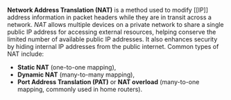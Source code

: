 **Network Address Translation (NAT)** is a method used to modify [[IP]] address information in packet headers while they are in transit across a network. *NAT* allows multiple devices on a private network to share a single public IP address for accessing external resources, helping conserve the limited number of available public IP addresses. It also enhances security by hiding internal IP addresses from the public internet. Common types of NAT include:
- **Static NAT** (one-to-one mapping), 
- **Dynamic NAT** (many-to-many mapping), 
- **Port Address Translation (PAT)** or **NAT overload** (many-to-one mapping, commonly used in home routers).